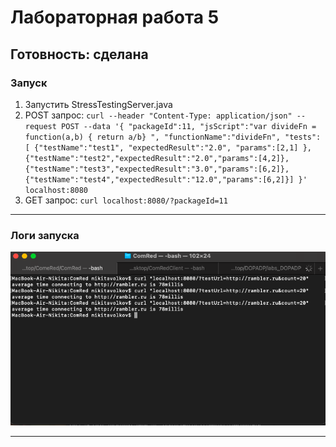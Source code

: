 # Лабораторная работа 5

## Готовность: сделана

### Запуск

1. Запустить StressTestingServer.java
2. POST запрос:
		```curl --header "Content-Type: application/json" --request POST --data '{ "packageId":11, "jsScript":"var divideFn = function(a,b) { return a/b} ", "functionName":"divideFn", "tests": [ {"testName":"test1", "expectedResult":"2.0", "params":[2,1] },{"testName":"test2","expectedResult":"2.0","params":[4,2]}, {"testName":"test3","expectedResult":"3.0","params":[6,2]},{"testName":"test4","expectedResult":"12.0","params":[6,2]}] }' localhost:8080```
3. GET запрос:
		```curl localhost:8080/?packageId=11```


***

 ### Логи запуска

 ![Image alt](https://github.com/VolkovNik/labs_DOPADP/raw/main/lab5/StressTestingServer/log.png)

***

